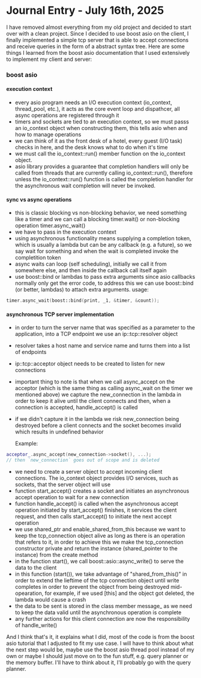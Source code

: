 # Journal Entry - July 16th, 2025

I have removed almost everything from my old project and decided to start over with a clean project.
Since I decided to use boost asio on the client, I finally implemented a simple tcp server that is able to accept connections and receive queries in the form of a abstract syntax tree.
Here are some things I learned from the boost asio documentation that I used extensively to implement my client and server:

### boost asio

#### execution context
- every asio program needs an I/O execution context (io_context, thread_pool, etc.), it acts as the core event loop and dispathcer, all async operations are registered through it
- timers and sockets are tied to an execution context, so we must passs an io_context object when constructing them, this tells asio when and how to manage operations
- we can think of it as the front desk of a hotel, every guest (I/O task) checks in here, and the desk knows what to do when it's time
- we must call the io_context::run() member function on the io_context object.
- asio library provides a guarantee that completion handlers will only be called from threads that are currently calling io_context::run(), therefore unless the io_context::run() function is called the completion handler for the asynchronous wait completion will never be invoked.

#### sync vs async operations
- this is classic blocking vs non-blocking behavior, we need something like a timer and we can call a blocking timer.wait() or non-blocking operation timer.async_wait()
- we have to pass in the execution context 
- using asynchronous functionality means supplying a completion token, which is usually a lambda but can be any callback (e.g. a future), so we say wait for something and when the wait is completed invoke the completition token
- async waits can loop (self scheduling), initially we call it from somewhere else, and then inside the callback call itself again
- use boost::bind or lambdas to pass extra arguments since asio callbacks normally only get the error code, to address this we can use boost::bind (or better, lambdas) to attach extra arguments.
    usage:
```cpp
timer.async_wait(boost::bind(print, _1, &timer, &count));
```

#### asynchronous TCP server implementation
- in order to turn the server name that was specified as a parameter to the application, into a TCP endpoint we use an ip::tcp::resolver object
- resolver takes a host name and service name and turns them into a list of endpoints
- ip::tcp::acceptor object needs to be created to listen for new connections
- important thing to note is that when we call async_accept on the acceptor (which is the same thing as calling async_wait on the timer we mentioned above) we capture the new_connection in the lambda in order to keep it alive until the client connects and then, when a connection is accepted, handle_accept() is called
- if we didn't capture it in the lambda we risk new_connection being destroyed before a client connects and the socket becomes invalid which results in undefined behavior

    Example:

```cpp
acceptor_.async_accept(new_connection->socket(), ...);
// then `new_connection` goes out of scope and is deleted
```

- we need to create a server object to accept incoming client connections. The io_context object provides I/O services, such as sockets, that the server object will use
- function start_accept() creates a socket and initiates an asynchronous accept operation to wait for a new connection
- function handle_accept() is called when the asynchronous accept operation initiated by start_accept() finishes, it services the client request, and then calls start_accept() to initiate the next accept operation
- we use shared_ptr and enable_shared_from_this because we want to keep the tcp_connection object alive as long as there is an operation that refers to it, in order to achieve this we make the tcp_connection constructor private and return the instance (shared_pointer to the instance) from the create method
- in the function start(), we call boost::asio::async_write() to serve the data to the client
- in this function (start()), we take advantage of "shared_from_this()" in order to extend the lieftime of the tcp connection object until write completes in order to prevent the object from being destroyed mid-opearation, for example, if we used [this] and the object got deleted, the lambda would cause a crash
- the data to be sent is stored in the class member message_ as we need to keep the data valid until the asynchronous operation is complete
- any further actions for this client connection are now the responsibility of handle_write()

And I think that's it, it explains what I did, most of the code is from the boost asio tutorial that I adjusted to fit my use case. 
I will have to think about what the next step would be, maybe use the boost asio thread pool instead of my own or maybe I should just move on to the fun stuff, e.g. query planner or the memory buffer. I'll have to think about it, I'll probably go with the query planner.